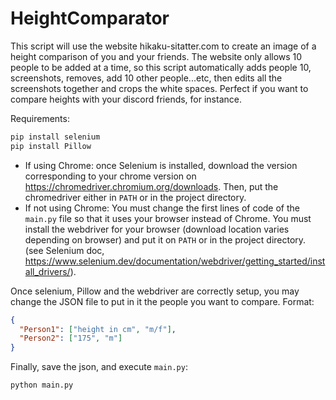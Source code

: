 # HeightComparator

This script will use the website hikaku-sitatter.com to create an image of a height comparison of you and your friends. The website only allows 10 people
to be added at a time, so this script automatically adds people 10, screenshots, removes, add 10 other people...etc, then edits all the screenshots together 
and crops the white spaces. Perfect if you want to compare heights with your discord friends, for instance.

Requirements:
```bash
pip install selenium
pip install Pillow
```
- If using Chrome: once Selenium is installed, download the version corresponding to your chrome version on https://chromedriver.chromium.org/downloads.
Then, put the chromedriver either in `PATH` or in the project directory. 
- If not using Chrome: You must change the first lines of code of the `main.py` file so that it uses your browser instead of Chrome.
You must install the webdriver for your browser (download location varies depending on browser) and put it on `PATH` or in the project directory.
(see Selenium doc, https://www.selenium.dev/documentation/webdriver/getting_started/install_drivers/).

Once selenium, Pillow and the webdriver are correctly setup, you may change the JSON file to put in it the people you want to compare.
Format:
```json
{
  "Person1": ["height in cm", "m/f"],
  "Person2": ["175", "m"]
}
```
Finally, save the json, and execute `main.py`:
```bash
python main.py
```
